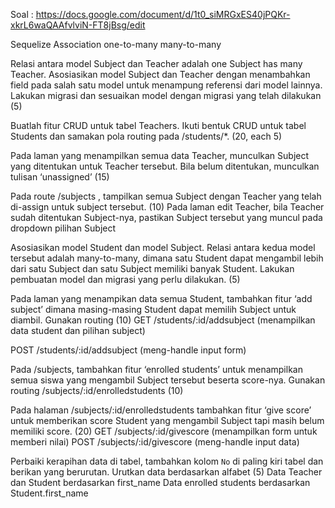 Soal :
https://docs.google.com/document/d/1t0_siMRGxES40jPQKr-xkrL6waQAAfvlviN-FT8jBsg/edit

Sequelize Association one-to-many many-to-many

Relasi antara model Subject dan Teacher adalah one Subject has many Teacher. Asosiasikan model Subject dan Teacher dengan menambahkan field pada salah satu model untuk menampung referensi dari model lainnya. Lakukan migrasi dan sesuaikan model dengan migrasi yang telah dilakukan (5)

Buatlah fitur CRUD untuk tabel Teachers. Ikuti bentuk CRUD untuk tabel Students dan samakan pola routing pada /students/*. (20, each 5)

Pada laman yang menampilkan semua data Teacher, munculkan Subject yang ditentukan untuk Teacher tersebut. Bila belum ditentukan, munculkan tulisan ‘unassigned’ (15)


Pada route /subjects , tampilkan semua Subject dengan Teacher yang telah di-assign untuk subject tersebut. (10)
Pada laman edit Teacher, bila Teacher sudah ditentukan Subject-nya, pastikan Subject tersebut yang muncul pada dropdown pilihan Subject



Asosiasikan model Student dan model Subject. Relasi antara kedua model tersebut adalah many-to-many, dimana satu Student dapat mengambil lebih dari satu Subject dan satu Subject memiliki banyak Student. Lakukan pembuatan model dan migrasi yang perlu dilakukan. (5)

Pada laman yang menampikan data semua Student, tambahkan fitur ‘add subject’ dimana masing-masing Student dapat memilih Subject untuk diambil. Gunakan routing  (10)
GET /students/:id/addsubject (menampilkan data student dan pilihan subject)


POST /students/:id/addsubject (meng-handle input form)




Pada /subjects, tambahkan fitur ‘enrolled students’ untuk menampilkan semua siswa yang mengambil Subject tersebut beserta score-nya. Gunakan routing /subjects/:id/enrolledstudents (10)


Pada halaman /subjects/:id/enrolledstudents tambahkan fitur ‘give score’ untuk memberikan score Student yang mengambil Subject tapi masih belum memiliki score. (20)
GET /subjects/:id/givescore (menampilkan form untuk memberi nilai)
POST /subjects/:id/givescore (meng-handle input data)



Perbaiki kerapihan data di tabel, tambahkan kolom `No` di paling kiri tabel dan berikan yang berurutan. Urutkan data berdasarkan alfabet (5)
Data Teacher dan Student berdasarkan first_name
Data enrolled students berdasarkan Student.first_name
